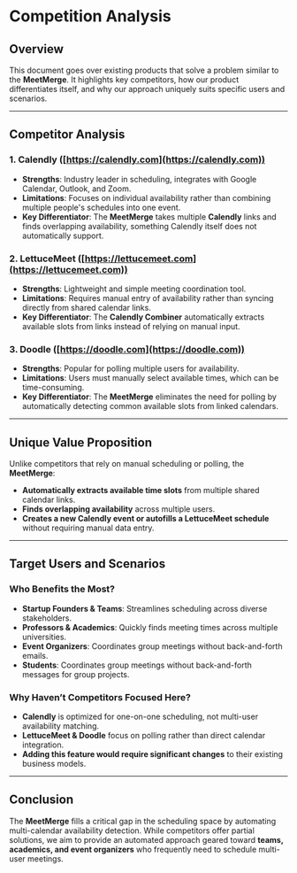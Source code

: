 # Competition Analysis

## Overview

This document goes over existing products that solve a problem similar to the **MeetMerge**. It highlights key competitors, how our product differentiates itself, and why our approach uniquely suits specific users and scenarios.

---

## Competitor Analysis

### **1. Calendly** ([https://calendly.com](https://calendly.com))
- **Strengths**: Industry leader in scheduling, integrates with Google Calendar, Outlook, and Zoom.
- **Limitations**: Focuses on individual availability rather than combining multiple people's schedules into one event.
- **Key Differentiator**: The **MeetMerge** takes multiple **Calendly** links and finds overlapping availability, something Calendly itself does not automatically support.

### **2. LettuceMeet** ([https://lettucemeet.com](https://lettucemeet.com))
- **Strengths**: Lightweight and simple meeting coordination tool.
- **Limitations**: Requires manual entry of availability rather than syncing directly from shared calendar links.
- **Key Differentiator**: The **Calendly Combiner** automatically extracts available slots from links instead of relying on manual input.

### **3. Doodle** ([https://doodle.com](https://doodle.com))
- **Strengths**: Popular for polling multiple users for availability.
- **Limitations**: Users must manually select available times, which can be time-consuming.
- **Key Differentiator**: The **MeetMerge** eliminates the need for polling by automatically detecting common available slots from linked calendars.

---

## Unique Value Proposition

Unlike competitors that rely on manual scheduling or polling, the **MeetMerge**:
- **Automatically extracts available time slots** from multiple shared calendar links.
- **Finds overlapping availability** across multiple users.
- **Creates a new Calendly event or autofills a LettuceMeet schedule** without requiring manual data entry.

---

## Target Users and Scenarios

### **Who Benefits the Most?**
- **Startup Founders & Teams**: Streamlines scheduling across diverse stakeholders.
- **Professors & Academics**: Quickly finds meeting times across multiple universities.
- **Event Organizers**: Coordinates group meetings without back-and-forth emails.
- **Students**: Coordinates group meetings without back-and-forth messages for group projects.

### **Why Haven’t Competitors Focused Here?**
- **Calendly** is optimized for one-on-one scheduling, not multi-user availability matching.
- **LettuceMeet & Doodle** focus on polling rather than direct calendar integration.
- **Adding this feature would require significant changes** to their existing business models.

---

## Conclusion

The **MeetMerge** fills a critical gap in the scheduling space by automating multi-calendar availability detection. While competitors offer partial solutions, we aim to provide an automated approach geared toward **teams, academics, and event organizers** who frequently need to schedule multi-user meetings.

